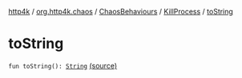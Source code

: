 [http4k](../../../index.md) / [org.http4k.chaos](../../index.md) / [ChaosBehaviours](../index.md) / [KillProcess](index.md) / [toString](./to-string.md)

# toString

`fun toString(): `[`String`](https://kotlinlang.org/api/latest/jvm/stdlib/kotlin/-string/index.html) [(source)](https://github.com/http4k/http4k/blob/master/http4k-testing-chaos/src/main/kotlin/org/http4k/chaos/ChaosBehaviours.kt#L103)